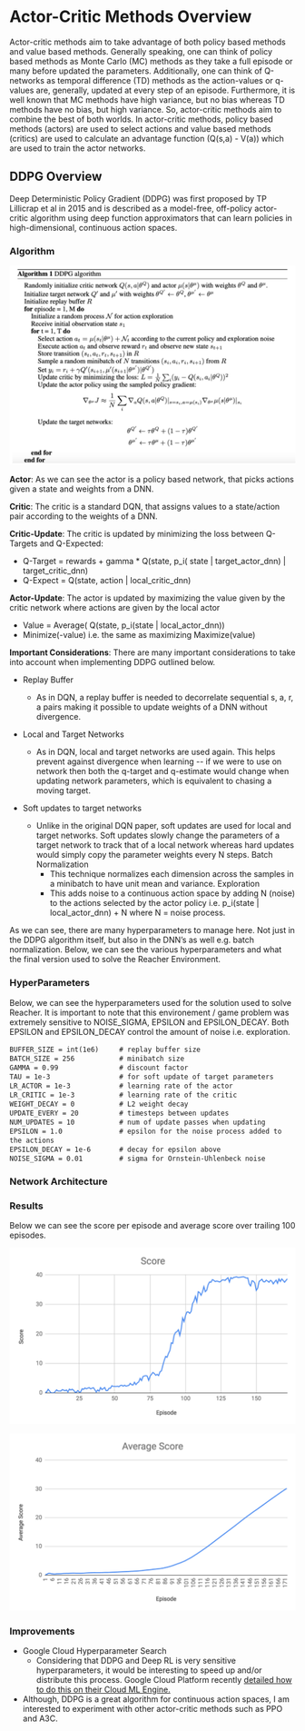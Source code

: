 # Actor-Critic Methods Overview 

Actor-critic methods aim to take advantage of both policy based methods and value based methods. Generally speaking, one can think of policy based methods as Monte Carlo (MC) methods as they take a full episode or many before updated the parameters. Additionally, one can think of Q-networks as temporal difference (TD) methods as the action-values or q-values are, generally, updated at every step of an episode. Furthermore, it is well known that MC methods have high variance, but no bias whereas TD methods have no bias, but high variance. So, actor-critic methods aim to combine the best of both worlds. In actor-critic methods, policy based methods (actors) are used to select actions and value based methods (critics) are used to calculate an advantage function (Q(s,a) - V(a)) which are used to train the actor networks. 

## DDPG Overview

Deep Deterministic Policy Gradient (DDPG) was first proposed by TP Lillicrap et al in 2015 and is described as a model-free, off-policy actor-critic algorithm using deep function approximators that can learn policies in high-dimensional, continuous action spaces. 

### Algorithm

![DDPG](https://github.com/cloud36/continuous-control-rl/blob/master/ddpg.png)

**Actor**: As we can see the actor is a policy based network, that picks actions given a state and weights from a DNN. 

**Critic**: The critic is a standard DQN, that assigns values to a state/action pair according to the weights of a DNN.  

**Critic-Update**: The critic is updated by minimizing the loss between Q-Targets and Q-Expected:
* Q-Target  = rewards + gamma * Q(state, p_i( state | target_actor_dnn) | target_critic_dnn)
* Q-Expect = Q(state, action | local_critic_dnn)

**Actor-Update**: The actor is updated by maximizing the value given by the critic network where actions are given by the local actor
* Value = Average( Q(state, p_i(state | local_actor_dnn))
* Minimize(-value) i.e. the same as maximizing Maximize(value) 

**Important Considerations**: There are many important considerations to take into account when implementing DDPG outlined below. 
* Replay Buffer
    * As in DQN, a replay buffer is needed to decorrelate sequential s, a, r, a pairs making it possible to update weights of a DNN without divergence. 
        
* Local and Target Networks
    * As in DQN, local and target networks are used again. This helps prevent against divergence when learning -- if we were to use on network then both the q-target and q-estimate would change when updating network parameters, which is equivalent to chasing a moving target. 
* Soft updates to target networks
    * Unlike in the original DQN paper, soft updates are used for local and target networks. Soft updates slowly change the parameters of a target network to track that of a local network whereas hard updates would simply copy the parameter weights every N steps. 
    Batch Normalization 
        - This technique normalizes each dimension across the samples in a minibatch to have unit mean and variance.
    Exploration 
        - This adds noise to a continuous action space by adding N (noise) to the actions selected by the actor policy i.e. p_i(state | local_actor_dnn) + N where N = noise process.

As we can see, there are many hyperparameters to manage here. Not just in the DDPG algorithm itself, but also in the DNN’s as well e.g. batch normalization.  Below, we can see the various hyperparameters and what the final version used to solve the Reacher Environment. 

### HyperParameters 

Below, we can see the hyperparameters used for the solution used to solve Reacher. It is important to note that this environement / game problem was extremely sensitive to NOISE_SIGMA, EPSILON and EPSILON_DECAY. Both EPSILON and EPSILON_DECAY control the amount of noise i.e. exploration. 

    BUFFER_SIZE = int(1e6)     # replay buffer size
    BATCH_SIZE = 256           # minibatch size
    GAMMA = 0.99               # discount factor
    TAU = 1e-3                 # for soft update of target parameters
    LR_ACTOR = 1e-3            # learning rate of the actor
    LR_CRITIC = 1e-3           # learning rate of the critic
    WEIGHT_DECAY = 0           # L2 weight decay
    UPDATE_EVERY = 20          # timesteps between updates
    NUM_UPDATES = 10           # num of update passes when updating
    EPSILON = 1.0              # epsilon for the noise process added to the actions
    EPSILON_DECAY = 1e-6       # decay for epsilon above
    NOISE_SIGMA = 0.01         # sigma for Ornstein-Uhlenbeck noise

### Network Architecture 



### Results

Below we can see the score per episode and average score over trailing 100 episodes. 

![DDPG](https://github.com/cloud36/continuous-control-rl/blob/master/score_ddpg.png)

![DDPG](https://github.com/cloud36/continuous-control-rl/blob/master/average_score_ddpg.png)

### Improvements
* Google Cloud Hyperparameter Search
   * Considering that DDPG and Deep RL is very sensitive hyperparameters, it would be interesting to speed up and/or distribute this process. Google Cloud Platform recently [detailed how to do this on their Cloud ML Engine.](https://cloud.google.com/blog/products/ai-machine-learning/deep-reinforcement-learning-on-gcp-using-hyperparameters-and-cloud-ml-engine-to-best-openai-gym-games)
* Although, DDPG is a great algorithm for continuous action spaces, I am interested to experiment with other actor-critic methods such as PPO and A3C.
